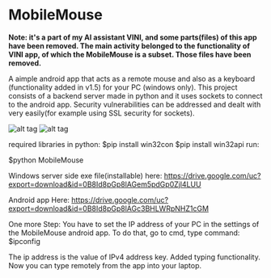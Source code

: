 # MobileMouse

****Note: it's a part of my AI assistant VINI, and some parts(files) of this app have been removed. The main activity belonged to the functionality of VINI app, of which the MobileMouse is a subset. Those files have been removed.****


A aimple android app that acts as a remote mouse and also as a keyboard (functionality added in v1.5) for your PC (windows only). 
This project consists of a backend server made in python and it uses sockets to connect to the android app. Security vulnerabilities can be addressed and dealt with very easily(for example using SSL security for sockets).

![alt tag](https://raw.githubusercontent.com/yugrocks/MobileMouse/master/mouse.gif)
![alt tag](https://raw.githubusercontent.com/yugrocks/MobileMouse/master/mouseServer.gif)



required libraries in python:
    $pip install win32con
    $pip install win32api
run:

$python MobileMouse

Windows server side exe file(installable) here:
https://drive.google.com/uc?export=download&id=0B8Id8pGp8lAGem5pdGp0Zjl4LUU

Android app Here:
https://drive.google.com/uc?export=download&id=0B8Id8pGp8lAGc3BHLWRpNHZ1cGM

One more Step:
  You have to set the IP address of your PC in the settings of the MobileMouse android app.
  To do that, go to cmd, type command:
     $ipconfig
     
The ip address is the value of IPv4 address key.
Added typing functionality. Now you can type remotely from the app into your laptop.
